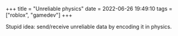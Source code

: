 +++
title = "Unreliable physics"
date = 2022-06-26 19:49:10
tags = ["roblox", "gamedev"]
+++

Stupid idea: send/receive unreliable data by encoding it in physics.
